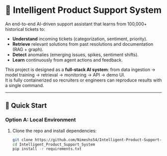 # 🧠 Intelligent Product Support System

An end-to-end AI-driven support assistant that learns from 100,000+ historical tickets to:

- **Understand** incoming tickets (categorization, sentiment, priority).
- **Retrieve** relevant solutions from past resolutions and documentation (RAG + graph).
- **Detect** anomalies (emerging issues, spikes, sentiment shifts).
- **Learn** continuously from agent actions and feedback.

This project is designed as a **full-stack AI system**: from data ingestion → model training → retrieval → monitoring → API → demo UI.  
It is fully containerized so recruiters or engineers can reproduce results with a single command.

---

## 🚀 Quick Start

### Option A: Local Environment

1. Clone the repo and install dependencies:
   ```bash
   git clone https://github.com/Nimeshs54/Intelligent-Product-Support-System.git
   cd Intelligent_Product_Support_System
   pip install -r requirements.txt
